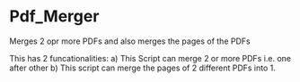 # Pdf_Merger
Merges 2 opr more PDFs and also merges the pages of the PDFs


This has 2 funcationalities:
  a) This Script can merge 2 or more PDFs i.e. one after other
  b) This script can merge the pages of 2 different PDFs into 1.
